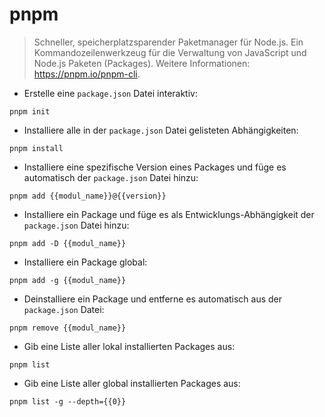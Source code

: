 # pnpm

> Schneller, speicherplatzsparender Paketmanager für Node.js.
> Ein Kommandozeilenwerkzeug für die Verwaltung von JavaScript und Node.js Paketen (Packages).
> Weitere Informationen: <https://pnpm.io/pnpm-cli>.

- Erstelle eine `package.json` Datei interaktiv:

`pnpm init`

- Installiere alle in der `package.json` Datei gelisteten Abhängigkeiten:

`pnpm install`

- Installiere eine spezifische Version eines Packages und füge es automatisch der `package.json` Datei hinzu:

`pnpm add {{modul_name}}@{{version}}`

- Installiere ein Package und füge es als Entwicklungs-Abhängigkeit der `package.json` Datei hinzu:

`pnpm add -D {{modul_name}}`

- Installiere ein Package global:

`pnpm add -g {{modul_name}}`

- Deinstalliere ein Package und entferne es automatisch aus der `package.json` Datei:

`pnpm remove {{modul_name}}`

- Gib eine Liste aller lokal installierten Packages aus:

`pnpm list`

- Gib eine Liste aller global installierten Packages aus:

`pnpm list -g --depth={{0}}`
